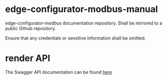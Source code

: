 # edge-configurator-modbus-manual

edge-configurator-modbus documentation repository. Shall be mirrored to a public Github repository.

Ensure that any credentials or sensitive information shall be omitted.

# render API
The Swagger API documentation can be found [here](https://)

